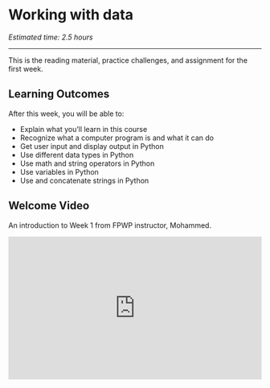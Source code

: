 # Working with data

_Estimated time: 2.5 hours_

---

This is the reading material, practice challenges, and assignment for the first week.

## **Learning Outcomes**

After this week, you will be able to:

- Explain what you’ll learn in this course
- Recognize what a computer program is and what it can do
- Get user input and display output in Python
- Use different data types in Python
- Use math and string operators in Python
- Use variables in Python
- Use and concatenate strings in Python

## Welcome Video

<aside>

An introduction to Week 1 from FPWP instructor, Mohammed.

</aside>

<div style="position: relative; padding-bottom: 56.25%; height: 0;"><iframe src="https://www.youtube.com/embed/OFQWmBXDMLo" title="YouTube video player" frameborder="0" allow="accelerometer; autoplay; clipboard-write; encrypted-media; gyroscope; picture-in-picture" allowfullscreen style="position: absolute; top: 0; left: 0; width: 100%; height: 100%;"></iframe></div>
